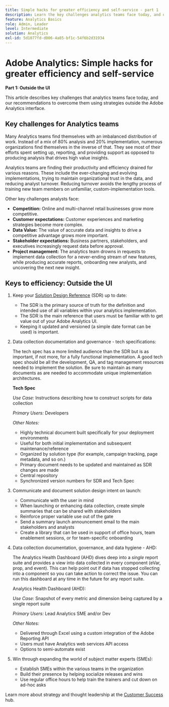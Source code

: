 ```yaml
---
title: Simple hacks for greater efficiency and self-service - part 1
description: Learn the key challenges analytics teams face today, and our recommendations to overcome them using strategies outside the Adobe Analytics UI.
feature: Analytics Basics
role: Admin, Leader
level: Intermediate
solution: Analytics
exl-id: 5d1077fd-d006-4a85-bf1c-54f6b2d31934
---
```

# Adobe Analytics: Simple hacks for greater efficiency and self-service

**Part 1: Outside the UI**

This article describes key challenges that analytics teams face today, and our recommendations to overcome them using strategies outside the Adobe Analytics interface. 

## Key challenges for Analytics teams

Many Analytics teams find themselves with an imbalanced distribution of work. Instead of a mix of 80% analysis and 20% implementation, numerous organizations find themselves in the inverse of that. They see most of their efforts spent setting up, reporting, and providing support as opposed to producing analysis that drives high value insights.

Analytics teams are finding their productivity and efficiency drained for various reasons. These include the ever-changing and evolving implementations, trying to maintain organizational trust in the data, and reducing analyst turnover. Reducing turnover avoids the lengthy process of training new team members on unfamiliar, custom-implementation tools.

Other key challenges analysts face:

* **Competition:** Online and multi-channel retail businesses grow more competitive.
* **Customer expectations:** Customer experiences and marketing strategies become more complex.
* **Data Value:** The value of accurate data and insights to drive a competitive advantage grows more important.
* **Stakeholder expectations:** Business partners, stakeholders, and executives increasingly request data before approval.
* **Project management:** The analytics team drowns in requests to implement data collection for a never-ending stream of new features, while producing accurate reports, onboarding new analysts, and uncovering the next new insight.

## Keys to efficiency: Outside the UI

1. Keep your [Solution Design Reference](/help/implementation/implementation-basics/creating-and-maintaining-an-sdr.md) (SDR) up to date:

   * The SDR is the primary source of truth for the definition and intended use of all variables within your analytics implementation.
   * The SDR is the main reference that users must be familiar with to get value out of your Adobe Analytics UI.
   * Keeping it updated and versioned (a simple date format can be used) is important.

1. Data collection documentation and governance - tech specifications:

   The tech spec has a more limited audience than the SDR but is as important, if not more, for a fully functional implementation. A good tech spec should be all the development, QA, and tag management resources needed to implement the solution. Be sure to maintain as many documents as are needed to accommodate unique implementation architectures.

   **Tech Spec**

   _Use Case:_ Instructions describing how to construct scripts for data collection

   _Primary Users:_ Developers

   _Other Notes:_

    * Highly technical document built specifically for your deployment environments
    * Useful for both initial implementation and subsequent maintenance/reference
    * Organized by solution type (for example, campaign tracking, page metadata, and so on.)
    * Primary document needs to be updated and maintained as SDR changes are made
    * Central repository
    * Synchronized version numbers for SDR and Tech Spec

1. Communicate and document solution design intent on launch:

   * Communicate with the user in mind
   * When launching or enhancing data collection, create simple summaries that can be shared with stakeholders
   * Reinforce proper variable use out of the gate
   * Send a summary launch announcement email to the main stakeholders and analysts
   * Create a library that can be used in support of office hours, team enablement sessions, or for team-specific onboarding

1. Data collection documentation, governance, and data hygiene - AHD:

   The Analytics Health Dashboard (AHD) dives deep into a _single_ report suite and provides a view into data collected in every component (eVar, prop, and event). This can help point out if data has stopped collecting into a component so you can take action to correct the issue. You can run this dashboard at any time in the future for any report suite.

   Analytics Health Dashboard (AHD):

   _Use Case:_ Snapshot of every metric and dimension being captured by a single report suite
  
   _Primary Users:_ Lead Analytics SME and/or Dev

   _Other Notes:_
    * Delivered through Excel using a custom integration of the Adobe Reporting API
    * Users must have Analytics web services API access
    * Options to semi-automate exist

1. Win through expanding the world of subject matter experts (SMEs):

   * Establish SMEs within the various teams in the organization
   * Build their presence by helping socialize releases and wins
   * Use regular office hours to help train the trainers and cut down on ad-hoc asks

Learn more about strategy and thought leadership at the [Customer Success](https://experienceleague.adobe.com/docs/customer-success/customer-success/overview.html) hub.